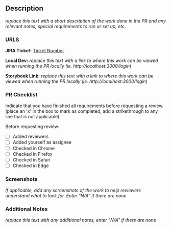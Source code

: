 ## Description

_replace this text with a short description of the work done in the PR and any relevant notes, special requirements to run or set up, etc._

### URLS

**JIRA Ticket:**
[Ticket Number](url)

**Local Dev:**
_replace this text with a link to where this work can be viewed when running the PR locally (ie. http://localhost:3000/login_)

**Storybook Link:**
_replace this text with a link to where this work can be viewed when running the PR locally (ie. http://localhost:3000/login_)

### PR Checklist

Indicate that you have finished all requirements before requesting a review.
(place an 'x' in the box to mark as completed, add a strikethrough to any line that is not applicable).

Before requesting review:

- [ ] Added reviewers
- [ ] Added yourself as assignee
- [ ] Checked in Chrome
- [ ] Checked in Firefox
- [ ] Checked in Safari
- [ ] Checked in Edge

### Screenshots

_If applicable, add any screenshots of the work to help reviewers understand what to look for. Enter "N/A" if there are none_

### Additional Notes

_replace this text with any additional notes, enter "N/A" if there are none_
